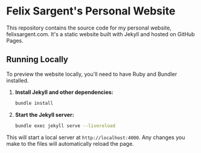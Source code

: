 # Felix Sargent's Personal Website

This repository contains the source code for my personal website, felixsargent.com. It's a static website built with Jekyll and hosted on GitHub Pages.

## Running Locally

To preview the website locally, you'll need to have Ruby and Bundler installed.

1.  **Install Jekyll and other dependencies:**

    ```bash
    bundle install
    ```

2.  **Start the Jekyll server:**
    ```bash
    bundle exec jekyll serve --livereload
    ```

This will start a local server at `http://localhost:4000`. Any changes you make to the files will automatically reload the page.
